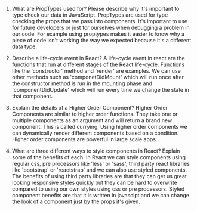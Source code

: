 1.  What are PropTypes used for? Please describe why it's important to type check our data in JavaScript.
        PropTypes are used for type checking the props that we pass into components. It's important to use for future developers or just for ourselves when debugging a problem in our code. For example using proptypes makes it easier to know why a piece of code isn't working the way we expected because it's a different data type.

2. Describe a life-cycle event in React?
        A life-cycle event in react are the functions that run at different stages of the React life-cycle. Functions like the 'constructor' method and 'render' are examples. We can use other methods such as 'componetDidMount' which will run once after the constructor method is run in the mounting phase and 'componentDidUpdate' which will run every time we change the state in that component.

3. Explain the details of a Higher Order Component?
        Higher Order Components are similar to higher order functions. They take one or multiple components as an argument and will return a brand new component. This is called currying. Using higher order components we can dynamically render different components based on a condition. Higher order components are powerful in large scale apps.

4. What are three different ways to style components in React? Explain some of the benefits of each.
        In React we can style components using regular css, pre processors like 'less' or 'sass', third party react libraries like 'bootstrap' or 'reactstrap' and we can also use styled components. The benefits of using third party libraries are that they can get us great looking responsive styles quickly but they can be hard to overwrite compared to using our own styles using css or pre processors. Styled component benefits are that it is written in javascipt and we can change the look of a component just by the props it's given.